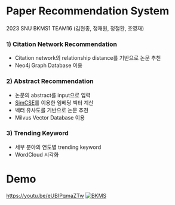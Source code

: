 # Paper Recommendation System

2023 SNU BKMS1 TEAM16 (김현종, 정재원, 정철환, 조영재)

### 1) Citation Network Recommendation
- Citation network의 relationship distance를 기반으로 논문 추천
- Neo4j Graph Database 이용

### 2) Abstract Recommendation
- 논문의 abstract를 input으로 입력
- [SimCSE](https://github.com/princeton-nlp/SimCSE)를 이용한 임베딩 벡터 계산
- 벡터 유사도를 기반으로 논문 추천
- Milvus Vector Database 이용

### 3) Trending Keyword
- 세부 분야의 연도별 trending keyword
- WordCloud 시각화


# Demo
https://youtu.be/eUBIPqmaZTw
[![BKMS](http://img.youtube.com/vi/eUBIPqmaZTw/0.jpg)](https://youtu.be/eUBIPqmaZTw?t=0s) 
